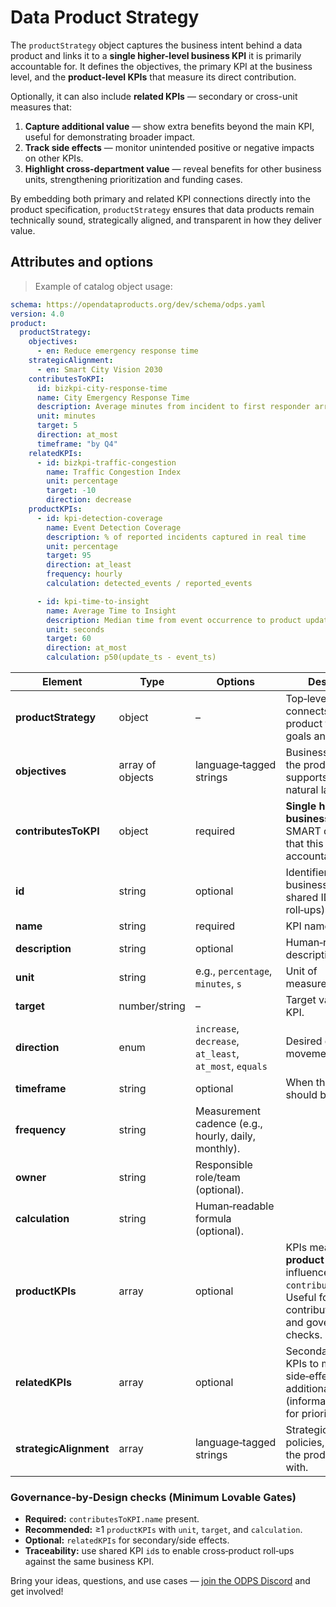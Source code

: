 # Data Product Strategy

The `productStrategy` object captures the business intent behind a data product and links it to a **single higher-level business KPI** it is primarily accountable for. It defines the objectives, the primary KPI at the business level, and the **product-level KPIs** that measure its direct contribution.

Optionally, it can also include **related KPIs** — secondary or cross-unit measures that:

1. **Capture additional value** — show extra benefits beyond the main KPI, useful for demonstrating broader impact.
2. **Track side effects** — monitor unintended positive or negative impacts on other KPIs.
3. **Highlight cross-department value** — reveal benefits for other business units, strengthening prioritization and funding cases.

By embedding both primary and related KPI connections directly into the product specification, `productStrategy` ensures that data products remain technically sound, strategically aligned, and transparent in how they deliver value.

## Attributes and options

> Example of catalog object usage:

```yml
schema: https://opendataproducts.org/dev/schema/odps.yaml
version: 4.0
product:
  productStrategy:
    objectives:
      - en: Reduce emergency response time
    strategicAlignment:
      - en: Smart City Vision 2030
    contributesToKPI:
      id: bizkpi-city-response-time
      name: City Emergency Response Time
      description: Average minutes from incident to first responder arrival
      unit: minutes
      target: 5
      direction: at_most
      timeframe: "by Q4"
    relatedKPIs:
      - id: bizkpi-traffic-congestion
        name: Traffic Congestion Index
        unit: percentage
        target: -10
        direction: decrease
    productKPIs:
      - id: kpi-detection-coverage
        name: Event Detection Coverage
        description: % of reported incidents captured in real time
        unit: percentage
        target: 95
        direction: at_least
        frequency: hourly
        calculation: detected_events / reported_events

      - id: kpi-time-to-insight
        name: Average Time to Insight
        description: Median time from event occurrence to product update
        unit: seconds
        target: 60
        direction: at_most
        calculation: p50(update_ts - event_ts)

```

| Element | Type | Options | Description |
|---|---|---|---|
| **productStrategy** | object | – | Top‑level block that connects the data product to business goals and KPIs. |
| **objectives** | array of objects | language‑tagged strings | Business objectives the product supports, written in natural language. |
| **contributesToKPI** | object | required | **Single higher‑level business KPI** (from SMART objectives) that this product is accountable for. |
| **id** | string | optional | Identifier of the business KPI (use shared IDs for roll‑ups). |
| **name** | string | required | KPI name. |
| **description** | string | optional | Human‑readable description. |
| **unit** | string | e.g., `percentage`, `minutes`, `s` | Unit of measurement. |
| **target** | number/string | – | Target value for the KPI. |
| **direction** | enum | `increase`, `decrease`, `at_least`, `at_most`, `equals` | Desired direction of movement. |
| **timeframe** | string | optional | When the target should be met. |
| **frequency** | string | Measurement cadence (e.g., hourly, daily, monthly). |
| **owner** | string | Responsible role/team (optional). |
| **calculation** | string | Human‑readable formula (optional). |
| **productKPIs** | array | optional | KPIs measured **at product level** that influence `contributesToKPI`. Useful for contribution analysis and governance checks. |
| **relatedKPIs** | array | optional | Secondary/cross‑unit KPIs to monitor side‑effects and additional value (informational; not for prioritization). |
| **strategicAlignment** | array | language‑tagged strings | Strategic initiatives, policies, or visions the product aligns with. |




### Governance‑by‑Design checks (Minimum Lovable Gates)

- **Required:** `contributesToKPI.name` present.  
- **Recommended:** ≥1 `productKPIs` with `unit`, `target`, and `calculation`.  
- **Optional:** `relatedKPIs` for secondary/side effects.  
- **Traceability:** use shared KPI `id`s to enable cross‑product roll‑ups against the same business KPI.


Bring your ideas, questions, and use cases — [join the ODPS Discord](https://discord.gg/7KfnFxAc) and get involved!
